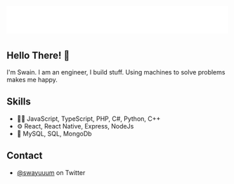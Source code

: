 <h1 align="center">
  <img src="https://raw.githubusercontent.com/swayam1998/swayam1998/main/swayam.svg" alt="Swayamjeet Swain" />
</h1>

## Hello There! 👋
I'm Swain. I am an engineer, I build stuff. Using machines to solve problems makes me happy.

## Skills
- 👨‍💻 JavaScript, TypeScript, PHP, C#, Python, C++
- ⚙️ React, React Native, Express, NodeJs
- 💽 MySQL, SQL, MongoDb

## Contact
- [@swayuuum](https://twitter.com/swayuuum) on Twitter
